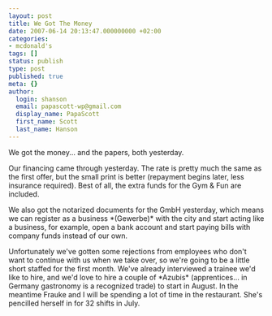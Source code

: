 ```yaml
---
layout: post
title: We Got The Money
date: 2007-06-14 20:13:47.000000000 +02:00
categories:
- mcdonald's
tags: []
status: publish
type: post
published: true
meta: {}
author:
  login: shanson
  email: papascott-wp@gmail.com
  display_name: PapaScott
  first_name: Scott
  last_name: Hanson
---
```

<p>We got the money... and the papers, both yesterday.</p>
<p>Our financing came through yesterday. The rate is pretty much the same as the first offer, but the small print is better (repayment begins later, less insurance required). Best of all, the extra funds for the Gym & Fun are included.</p>
<p>We also got the notarized documents for the GmbH yesterday, which means we can register as a business *(Gewerbe)* with the city and start acting like a business, for example, open a bank account and start paying bills with company funds instead of our own.</p>
<p>Unfortunately we've gotten some rejections from employees who don't want to continue with us when we take over, so we're going to be a little short staffed for the first month. We've already interviewed a trainee we'd like to hire, and we'd love to hire a couple of *Azubis* (apprentices... in Germany gastronomy is a recognized trade) to start in August. In the meantime Frauke and I will be spending a lot of time in the restaurant. She's pencilled herself in for 32 shifts in July.</p>
